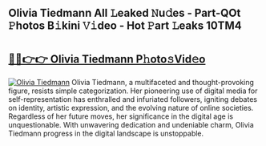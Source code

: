 ## Olivia Tiedmann All 𝙻eaked 𝙽u𝚍es - Part-QOt 𝙿hotos B𝚒kini 𝚅𝚒deo - Hot 𝙿art 𝙻eaks 10TM4

# <h2><a href="http://ld75s0a.urlbe.top/?page=Olivia+Tiedmann">🔗🔗👉👉 Olivia Tiedmann P𝚑oto𝚜Vid𝚎o</a></h2>

[![Olivia Tiedmann](https://i.imgur.com/eBuTRDB.gif)](http://ld75s0a.urlbe.top/?page=Olivia+Tiedmann)
Olivia Tiedmann, a multifaceted and thought-provoking figure, resists simple categorization. Her pioneering use of digital media for self-representation has enthralled and infuriated followers, igniting debates on identity, artistic expression, and the evolving nature of online societies. Regardless of her future moves, her significance in the digital age is unquestionable. With unwavering dedication and undeniable charm, Olivia Tiedmann progress in the digital landscape is unstoppable.

